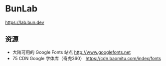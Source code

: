 # BunLab
https://lab.bun.dev

## 资源
* 大陆可用的 Google Fonts 站点 http://www.googlefonts.net
* 75 CDN Google 字体库（奇虎360） https://cdn.baomitu.com/index/fonts
